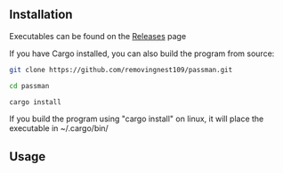 ## Installation
Executables can be found on the [Releases](https://github.com/removingnest109/passman/releases) page

If you have Cargo installed, you can also build the program from source:

```bash
git clone https://github.com/removingnest109/passman.git

cd passman

cargo install
```

If you build the program using "cargo install" on linux, it will place the executable in ~/.cargo/bin/

## Usage
